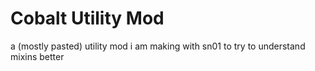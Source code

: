 # Cobalt Utility Mod
a (mostly pasted) utility mod i am making with sn01 to try to understand mixins better
